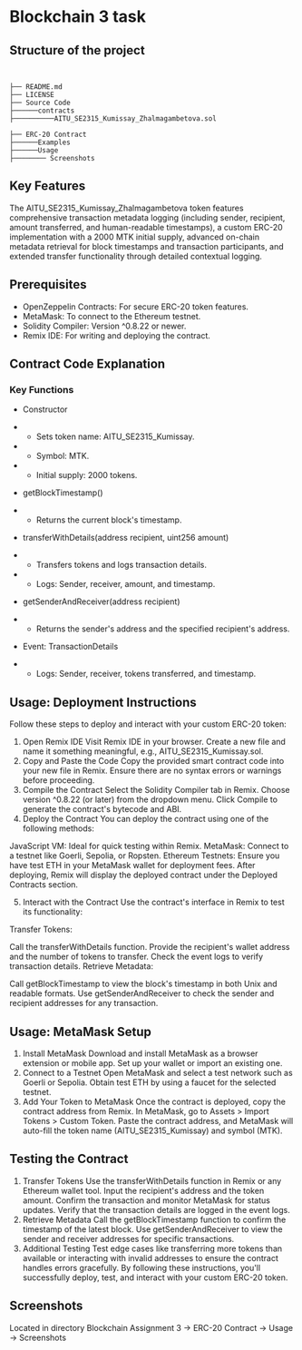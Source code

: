#  Blockchain 3 task
## Structure of the project
```


├── README.md                  
├── LICENSE                     
├── Source Code
├──────contracts
├──────────AITU_SE2315_Kumissay_Zhalmagambetova.sol 

├── ERC-20 Contract
├──────Examples
├──────Usage
├──────── Screenshots 
```
## Key Features
The AITU_SE2315_Kumissay_Zhalmagambetova token features comprehensive transaction metadata logging (including sender, recipient, amount transferred, and human-readable timestamps), a custom ERC-20 implementation with a 2000 MTK initial supply, advanced on-chain metadata retrieval for block timestamps and transaction participants, and extended transfer functionality through detailed contextual logging.

## Prerequisites

- OpenZeppelin Contracts: For secure ERC-20 token features.
- MetaMask: To connect to the Ethereum testnet.
- Solidity Compiler: Version ^0.8.22 or newer.
- Remix IDE: For writing and deploying the contract.

## Contract Code Explanation 
### Key Functions
- Constructor

- - Sets token name: AITU_SE2315_Kumissay.
- - Symbol: MTK.
- - Initial supply: 2000 tokens.
- getBlockTimestamp()

- - Returns the current block's timestamp.
- transferWithDetails(address recipient, uint256 amount)

- - Transfers tokens and logs transaction details.
- - Logs: Sender, receiver, amount, and timestamp.
- getSenderAndReceiver(address recipient)

- - Returns the sender's address and the specified recipient's address.
- Event: TransactionDetails
- - Logs: Sender, receiver, tokens transferred, and timestamp.
## Usage: Deployment Instructions
Follow these steps to deploy and interact with your custom ERC-20 token:

1. Open Remix IDE
Visit Remix IDE in your browser.
Create a new file and name it something meaningful, e.g., AITU_SE2315_Kumissay.sol.
2. Copy and Paste the Code
Copy the provided smart contract code into your new file in Remix.
Ensure there are no syntax errors or warnings before proceeding.
3. Compile the Contract
Select the Solidity Compiler tab in Remix.
Choose version ^0.8.22 (or later) from the dropdown menu.
Click Compile to generate the contract's bytecode and ABI.
4. Deploy the Contract
You can deploy the contract using one of the following methods:

JavaScript VM: Ideal for quick testing within Remix.
MetaMask: Connect to a testnet like Goerli, Sepolia, or Ropsten.
Ethereum Testnets: Ensure you have test ETH in your MetaMask wallet for deployment fees.
After deploying, Remix will display the deployed contract under the Deployed Contracts section.

5. Interact with the Contract
Use the contract's interface in Remix to test its functionality:

Transfer Tokens:

Call the transferWithDetails function.
Provide the recipient's wallet address and the number of tokens to transfer.
Check the event logs to verify transaction details.
Retrieve Metadata:

Call getBlockTimestamp to view the block's timestamp in both Unix and readable formats.
Use getSenderAndReceiver to check the sender and recipient addresses for any transaction.

## Usage: MetaMask Setup
1. Install MetaMask
Download and install MetaMask as a browser extension or mobile app.
Set up your wallet or import an existing one.
2. Connect to a Testnet
Open MetaMask and select a test network such as Goerli or Sepolia.
Obtain test ETH by using a faucet for the selected testnet.
3. Add Your Token to MetaMask
Once the contract is deployed, copy the contract address from Remix.
In MetaMask, go to Assets > Import Tokens > Custom Token.
Paste the contract address, and MetaMask will auto-fill the token name (AITU_SE2315_Kumissay) and symbol (MTK).
## Testing the Contract
1. Transfer Tokens
Use the transferWithDetails function in Remix or any Ethereum wallet tool.
Input the recipient's address and the token amount.
Confirm the transaction and monitor MetaMask for status updates.
Verify that the transaction details are logged in the event logs.
2. Retrieve Metadata
Call the getBlockTimestamp function to confirm the timestamp of the latest block.
Use getSenderAndReceiver to view the sender and receiver addresses for specific transactions.
3. Additional Testing
Test edge cases like transferring more tokens than available or interacting with invalid addresses to ensure the contract handles errors gracefully.
By following these instructions, you'll successfully deploy, test, and interact with your custom ERC-20 token.

## Screenshots 
Located in directory Blockchain Assignment 3 -> ERC-20 Contract -> Usage -> Screenshots 
